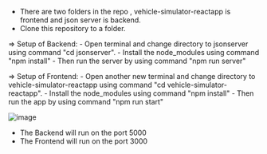 - There are two folders in the repo , vehicle-simulator-reactapp is frontend and json server is backend.
- Clone this repository to a folder.

=> Setup of Backend:
           - Open  terminal and change directory to jsonserver using command "cd jsonserver".
           - Install the node_modules using command "npm install"
           - Then run the server by using command "npm run server"

=> Setup of Frontend:
           - Open another new terminal and change directory to vehicle-simulator-reactapp using command "cd vehicle-simulator-reactapp".
           - Install the node_modules using command "npm install"
           - Then run the app by using command "npm run start"

![image](../Vehicle-Simulator/vehicle-simulator-reactapp/public/images/proj-struct.jpg)

- The Backend will run on the port 5000
- The Frontend will run on the port 3000
           
           
